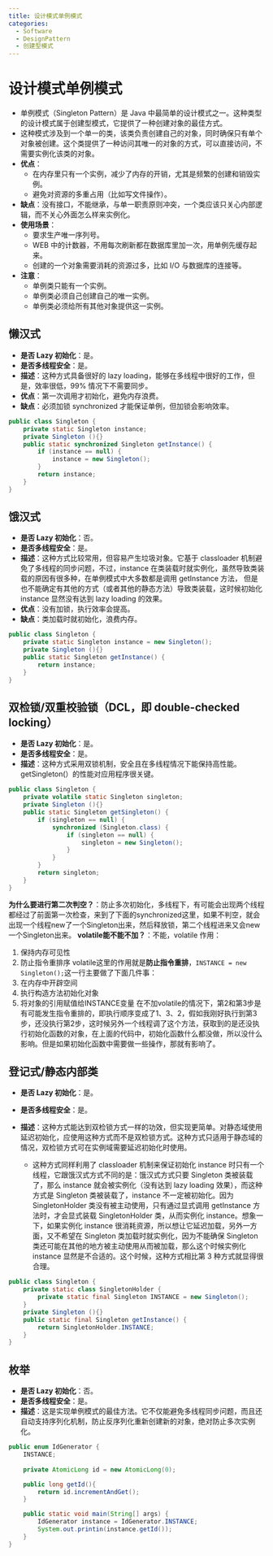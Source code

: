 ```yaml
---
title: 设计模式单例模式
categories:
  - Software
  - DesignPattern
  - 创建型模式
---
```

#  设计模式单例模式

- 单例模式（Singleton Pattern）是 Java 中最简单的设计模式之一。这种类型的设计模式属于创建型模式，它提供了一种创建对象的最佳方式。
- 这种模式涉及到一个单一的类，该类负责创建自己的对象，同时确保只有单个对象被创建。这个类提供了一种访问其唯一的对象的方式，可以直接访问，不需要实例化该类的对象。
- **优点**：
    - 在内存里只有一个实例，减少了内存的开销，尤其是频繁的创建和销毁实例。
    - 避免对资源的多重占用（比如写文件操作）。
- **缺点**：没有接口，不能继承，与单一职责原则冲突，一个类应该只关心内部逻辑，而不关心外面怎么样来实例化。
- **使用场景**：
    - 要求生产唯一序列号。 
    - WEB 中的计数器，不用每次刷新都在数据库里加一次，用单例先缓存起来。
    - 创建的一个对象需要消耗的资源过多，比如 I/O 与数据库的连接等。
- **注意**：
    - 单例类只能有一个实例。
    - 单例类必须自己创建自己的唯一实例。
    - 单例类必须给所有其他对象提供这一实例。

## 懒汉式

- **是否 Lazy 初始化**：是。
- **是否多线程安全**：是。
- **描述**：这种方式具备很好的 lazy loading，能够在多线程中很好的工作，但是，效率很低，99% 情况下不需要同步。
- **优点**：第一次调用才初始化，避免内存浪费。
- **缺点**：必须加锁 synchronized 才能保证单例，但加锁会影响效率。

```java
public class Singleton {  
    private static Singleton instance;  
    private Singleton (){}  
    public static synchronized Singleton getInstance() {  
        if (instance == null) {  
            instance = new Singleton();  
        }  
        return instance;  
    }  
}
```

## 饿汉式

- **是否 Lazy 初始化**：否。
- **是否多线程安全**：是。
- **描述**：这种方式比较常用，但容易产生垃圾对象。它基于 classloader 机制避免了多线程的同步问题，不过，instance 在类装载时就实例化，虽然导致类装载的原因有很多种，在单例模式中大多数都是调用 getInstance 方法， 但是也不能确定有其他的方式（或者其他的静态方法）导致类装载，这时候初始化 instance 显然没有达到 lazy loading 的效果。
- **优点**：没有加锁，执行效率会提高。
- **缺点**：类加载时就初始化，浪费内存。

```java
public class Singleton {  
    private static Singleton instance = new Singleton();  
    private Singleton (){}  
    public static Singleton getInstance() {  
        return instance;  
    }  
}
```

## 双检锁/双重校验锁（DCL，即 double-checked locking）

- **是否 Lazy 初始化**：是。
- **是否多线程安全**：是。
- **描述**：这种方式采用双锁机制，安全且在多线程情况下能保持高性能。getSingleton(）的性能对应用程序很关键。

```java
public class Singleton {  
    private volatile static Singleton singleton;  
    private Singleton (){}  
    public static Singleton getSingleton() {  
        if (singleton == null) {  
            synchronized (Singleton.class) {  
                if (singleton == null) {  
                    singleton = new Singleton();  
                }  
            }  
        }  
        return singleton;  
    }  
}
```

**为什么要进行第二次判空？**：防止多次初始化，多线程下，有可能会出现两个线程都经过了前面第一次检查，来到了下面的synchronized这里，如果不判空，就会出现一个线程new了一个Singleton出来，然后释放锁，第二个线程进来又会new一个Singleton出来。
**volatile能不能不加？**：不能，volatile 作用：
1. 保持内存可见性
2. 防止指令重排序 volatile这里的作用就是**防止指令重排**，`INSTANCE = new Singleton();`这一行主要做了下面几件事：
3. 在内存中开辟空间
4. 执行构造方法初始化对象
5. 将对象的引用赋值给INSTANCE变量 在不加volatile的情况下，第2和第3步是有可能发生指令重排的，即执行顺序变成了1、3、2，假如我刚好执行到第3步，还没执行第2步，这时候另外一个线程调了这个方法，获取到的是还没执行初始化函数的对象，在上面的代码中，初始化函数什么都没做，所以没什么影响。但是如果初始化函数中需要做一些操作，那就有影响了。
## 登记式/静态内部类

- **是否 Lazy 初始化**：是。
- **是否多线程安全**：是。

- **描述**：这种方式能达到双检锁方式一样的功效，但实现更简单。对静态域使用延迟初始化，应使用这种方式而不是双检锁方式。这种方式只适用于静态域的情况，双检锁方式可在实例域需要延迟初始化时使用。
    - 这种方式同样利用了 classloader 机制来保证初始化 instance 时只有一个线程，它跟饿汉式方式不同的是：饿汉式方式只要 Singleton 类被装载了，那么 instance 就会被实例化（没有达到 lazy loading 效果），而这种方式是 Singleton 类被装载了，instance 不一定被初始化。因为 SingletonHolder 类没有被主动使用，只有通过显式调用 getInstance 方法时，才会显式装载 SingletonHolder 类，从而实例化 instance。想象一下，如果实例化 instance 很消耗资源，所以想让它延迟加载，另外一方面，又不希望在 Singleton 类加载时就实例化，因为不能确保 Singleton 类还可能在其他的地方被主动使用从而被加载，那么这个时候实例化 instance 显然是不合适的。这个时候，这种方式相比第 3 种方式就显得很合理。

```java
public class Singleton {  
    private static class SingletonHolder {  
        private static final Singleton INSTANCE = new Singleton();  
    }  
    private Singleton (){}  
    public static final Singleton getInstance() {  
        return SingletonHolder.INSTANCE;  
    }  
}
```

## 枚举

- **是否 Lazy 初始化**：否。
- **是否多线程安全**：是。
- **描述**：这是实现单例模式的最佳方法。它不仅能避免多线程同步问题，而且还自动支持序列化机制，防止反序列化重新创建新的对象，绝对防止多次实例化。

```java
public enum IdGenerator { 
    INSTANCE;
    
    private AtomicLong id = new AtomicLong(0);

    public long getId(){
        return id.incrementAndGet();
    }

    public static void main(String[] args) { 
        IdGenerator instance = IdGenerator.INSTANCE;
        System.out.printin(instance.getId());
    }
}
```